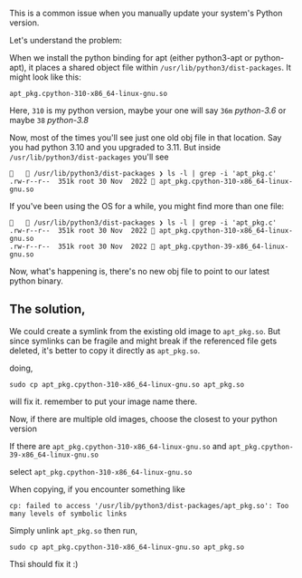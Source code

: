 This is a common issue when you manually update your system's Python version.

Let's understand the problem:

When we install the python binding for apt (either python3-apt or python-apt), it places a shared object file within `/usr/lib/python3/dist-packages`. It might look like this:

```console
apt_pkg.cpython-310-x86_64-linux-gnu.so
```

Here, `310` is my python version, maybe your one will say `36m` *python-3.6* or maybe `38` *python-3.8*

Now, most of the times you'll see just one old obj file in that location. 
Say you had python 3.10 and you upgraded to 3.11. But inside `/usr/lib/python3/dist-packages` you'll see

```console
    /usr/lib/python3/dist-packages ❯ ls -l | grep -i 'apt_pkg.c'
.rw-r--r--  351k root 30 Nov  2022  apt_pkg.cpython-310-x86_64-linux-gnu.so
```

If you've been using the OS for a while, you might find more than one file:

```console
    /usr/lib/python3/dist-packages ❯ ls -l | grep -i 'apt_pkg.c'
.rw-r--r--  351k root 30 Nov  2022  apt_pkg.cpython-310-x86_64-linux-gnu.so
.rw-r--r--  351k root 30 Nov  2022  apt_pkg.cpython-39-x86_64-linux-gnu.so
````

Now, what's happening is, there's no new obj file to point to our latest python binary.


## The solution,

We could create a symlink from the existing old image to `apt_pkg.so`. But since symlinks can be fragile and might break if the referenced file gets deleted, it's better to copy it directly as `apt_pkg.so`.

doing,

```console
sudo cp apt_pkg.cpython-310-x86_64-linux-gnu.so apt_pkg.so
```

will fix it. remember to put your image name there.

Now, if there are multiple old images, choose the closest to your python version

If there are `apt_pkg.cpython-310-x86_64-linux-gnu.so` and `apt_pkg.cpython-39-x86_64-linux-gnu.so`

select `apt_pkg.cpython-310-x86_64-linux-gnu.so`

When copying, if you encounter something like

```console
cp: failed to access '/usr/lib/python3/dist-packages/apt_pkg.so': Too many levels of symbolic links
```

Simply unlink `apt_pkg.so` then run,

```console
sudo cp apt_pkg.cpython-310-x86_64-linux-gnu.so apt_pkg.so
```

Thsi should fix it :)